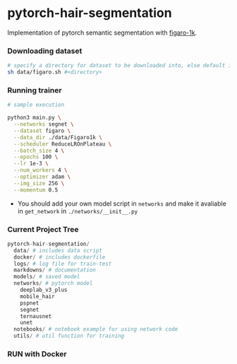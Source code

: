 # pytorch-hair-segmentation
Implementation of pytorch semantic segmentation with [figaro-1k](http://projects.i-ctm.eu/it/progetto/figaro-1k).

### Downloading dataset
```bash
# specify a directory for dataset to be downloaded into, else default is ./data/
sh data/figaro.sh #<directory>
```
### Running trainer

```bash
# sample execution

python3 main.py \
  --networks segnet \
  --dataset figaro \
  --data_dir ./data/Figaro1k \
  --scheduler ReduceLROnPlateau \
  --batch_size 4 \
  --epochs 100 \
  --lr 1e-3 \
  --num_workers 4 \
  --optimizer adam \
  --img_size 256 \
  --momentum 0.5
```

* You should add your own model script in `networks` and make it avaliable in  `get_network` in `./networks/__init__.py`

### Current Project Tree

```python
pytorch-hair-segmentation/
  data/ # includes data script
  docker/ # includes dockerfile
  logs/ # log file for train-test
  markdowns/ # documentation
  models/ # saved model
  networks/ # pytorch model
    deeplab_v3_plus
    mobile_hair
    pspnet
    segnet
    ternausnet
    unet
  notebooks/ # notebook example for using network code
  utils/ # util function for training
```

### RUN with Docker
